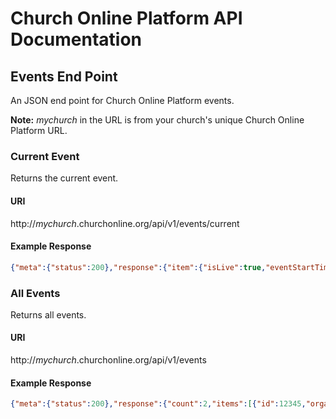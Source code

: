 # Church Online Platform API Documentation

## Events End Point
An JSON end point for Church Online Platform events.

**Note:** *mychurch* in the URL is from your church's unique Church Online Platform URL.

### Current Event
Returns the current event.

#### URI
http://*mychurch*.churchonline.org/api/v1/events/current

#### Example Response
```json
{"meta":{"status":200},"response":{"item":{"isLive":true,"eventStartTime":"2016-03-09T03:39:00Z"}}}
```

### All Events
Returns all events.

#### URI
http://*mychurch*.churchonline.org/api/v1/events

#### Example Response
```json
{"meta":{"status":200},"response":{"count":2,"items":[{"id":12345,"organizationId":1234,"description":"Church Online Campus","duration":30,"enabled":false,"speaker":"Tim Smart","title":"A Sunday Service","eventNotes":"","volunteerNotes":"","facebookMessage":null,"twitterMessage":null,"emailMessage":null,"socialLink":null,"slidesPaused":false,"enabledFeatures":["chat","notes","map_default_opened"],"customTab":{"id":1234,"title":"Who is Jesus?","content":"<p>Jesus is tha man.</p>","sort_order":null,"visible":true,"permanent":false,"created_at":"2015-04-13T02:45:20.724Z","updated_at":"2015-04-13T02:45:20.724Z","organization_id":1234},"videoProfileStatus":"default"},{"id":12346,"organizationId":1234,"description":"Church Online Campus","duration":61,"enabled":false,"speaker":"Tim Smart","title":"The Lion and the Lamb","eventNotes":"","volunteerNotes":"","facebookMessage":null,"twitterMessage":null,"emailMessage":null,"socialLink":null,"slidesPaused":false,"enabledFeatures":["chat","notes","map_default_opened"],"customTab":{"id":1234,"title":"Who is Jesus?","content":"<p>Jesus is tha man.</p>","sort_order":null,"visible":true,"permanent":false,"created_at":"2015-04-13T02:45:20.724Z","updated_at":"2015-04-13T02:45:20.724Z","organization_id":1234},"videoProfileStatus":"simulated"}]}}
```

